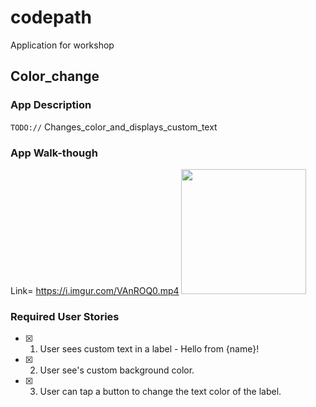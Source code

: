# codepath
Application for workshop
## Color_change

### App Description
`TODO://` Changes_color_and_displays_custom_text

### App Walk-though
Link= https://i.imgur.com/VAnROQ0.mp4
<img src="https://i.imgur.com/VAnROQ0.gif" width=200><br>


### Required User Stories
- [x] 1. User sees custom text in a label - Hello from {name}!
- [x] 2. User see's custom background color.
- [x] 3. User can tap a button to change the text color of the label.

